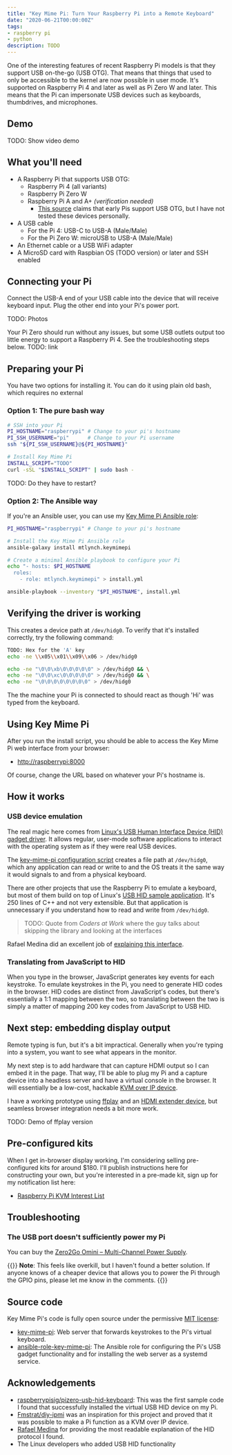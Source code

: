 ```yaml
---
title: "Key Mime Pi: Turn Your Raspberry Pi into a Remote Keyboard"
date: "2020-06-21T00:00:00Z"
tags:
- raspberry pi
- python
description: TODO
---
```

One of the interesting features of recent Raspberry Pi models is that they support USB on-the-go (USB OTG). That means that things that used to only be accessible to the kernel are now possible in user mode. It's supported on Raspberry Pi 4 and later as well as Pi Zero W and later. This means that the Pi can impersonate USB devices such as keyboards, thumbdrives, and microphones.

## Demo

TODO: Show video demo

## What you'll need

* A Raspberry Pi that supports USB OTG:
  * Raspberry Pi 4 (all variants)
  * Raspberry Pi Zero W
  * Raspberry Pi A and A+ *(verification needed)*
    * [This source](https://raspberrypi.stackexchange.com/a/73911) claims that early Pis support USB OTG, but I have not tested these devices personally.
* A USB cable
  * For the Pi 4: USB-C to USB-A (Male/Male)
  * For the Pi Zero W: microUSB to USB-A (Male/Male)
* An Ethernet cable or a USB WiFi adapter
* A MicroSD card with Raspbian OS (TODO version) or later and SSH enabled

## Connecting your Pi

Connect the USB-A end of your USB cable into the device that will receive keyboard input. Plug the other end into your Pi's power port.

TODO: Photos

Your Pi Zero should run without any issues, but some USB outlets output too little energy to support a Raspberry Pi 4. See the troubleshooting steps below. TODO: link

## Preparing your Pi

You have two options for installing it. You can do it using plain old bash, which requires no external

### Option 1: The pure bash way

```bash
# SSH into your Pi
PI_HOSTNAME="raspberrypi" # Change to your pi's hostname
PI_SSH_USERNAME="pi"      # Change to your Pi username
ssh "${PI_SSH_USERNAME}@${PI_HOSTNAME}"

# Install Key Mime Pi
INSTALL_SCRIPT="TODO"
curl -sSL "$INSTALL_SCRIPT" | sudo bash -
```

TODO: Do they have to restart?

### Option 2: The Ansible way

If you're an Ansible user, you can use my [Key Mime Pi Ansible role](https://galaxy.ansible.com/mtlynch/keymimepi):

```bash
PI_HOSTNAME="raspberrypi" # Change to your pi's hostname

# Install the Key Mime Pi Ansible role
ansible-galaxy install mtlynch.keymimepi

# Create a minimal Ansible playbook to configure your Pi
echo "- hosts: $PI_HOSTNAME
  roles:
    - role: mtlynch.keymimepi" > install.yml

ansible-playbook --inventory "$PI_HOSTNAME", install.yml
```

## Verifying the driver is working

This creates a device path at `/dev/hidg0`. To verify that it's installed correctly, try the following command:

```bash
TODO: Hex for the 'A' key
echo -ne \\x05\\x01\\x09\\x06 > /dev/hidg0

echo -ne "\0\0\xb\0\0\0\0\0" > /dev/hidg0 && \
echo -ne "\0\0\xc\0\0\0\0\0" > /dev/hidg0 && \
echo -ne "\0\0\0\0\0\0\0\0" > /dev/hidg0
```

The the machine your Pi is connected to should react as though 'Hi' was typed from the keyboard.

## Using Key Mime Pi

After you run the install script, you should be able to access the Key Mime Pi web interface from your browser:

* [http://raspberrypi:8000](http://raspberrypi:8000)

Of course, change the URL based on whatever your Pi's hostname is.

## How it works

### USB device emulation

The real magic here comes from [Linux's USB Human Interface Device (HID) gadget driver](https://www.kernel.org/doc/html/latest/usb/gadget_hid.html). It allows regular, user-mode software applications to interact with the operating system as if they were real USB devices.

The [key-mime-pi configuration script](https://github.com/mtlynch/ansible-role-key-mime-pi/blob/master/files/enable-rpi-hid) creates a file path at `/dev/hidg0`, which any application can read or write to and the OS treats it the same way it would signals to and from a physical keyboard.

There are other projects that use the Raspberry Pi to emulate a keyboard, but most of them build on top of Linux's [USB HID sample application](https://www.kernel.org/doc/html/latest/usb/gadget_hid.html). It's 250 lines of C++ and not very extensible. But that application is unnecessary if you understand how to read and write from `/dev/hidg0`.

>TODO: Quote from *Coders at Work* where the guy talks about skipping the library and looking at the interfaces

Rafael Medina did an excellent job of [explaining this interface](https://www.rmedgar.com/blog/using-rpi-zero-as-keyboard-send-reports).

### Translating from JavaScript to HID

When you type in the browser, JavaScript generates key events for each keystroke. To emulate keystrokes in the Pi, you need to generate HID codes in the browser. HID codes are distinct from JavaScript's codes, but there's essentially a 1:1 mapping between the two, so translating between the two is simply a matter of mapping 200 key codes from JavaScript to USB HID.

## Next step: embedding display output

Remote typing is fun, but it's a bit impractical. Generally when you're typing into a system, you want to see what appears in the monitor.

My next step is to add hardware that can capture HDMI output so I can embed it in the page. That way, I'll be able to plug my Pi and a capture device into a headless server and have a virtual console in the browser. It will essentially be a low-cost, hackable [KVM over IP device](https://amzn.to/2ZVT51k).

I have a working prototype using [ffplay](https://ffmpeg.org/ffplay.html) and an [HDMI extender device](https://amzn.to/3cxrYfI), but seamless browser integration needs a bit more work.

TODO: Demo of ffplay version

## Pre-configured kits

When I get in-browser display working, I'm considering selling pre-configured kits for around $180. I'll publish instructions here for constructing your own, but you're interested in a pre-made kit, sign up for my notification list here:

* [Raspberry Pi KVM Interest List](https://tinyletter.com/kvmpi-interest)

## Troubleshooting

### The USB port doesn't sufficiently power my Pi

You can buy the [Zero2Go Omini – Multi-Channel Power Supply](https://www.adafruit.com/product/4114).

{{<notice type="info">}}
**Note**: This feels like overkill, but I haven't found a better solution. If anyone knows of a cheaper device that allows you to power the Pi through the GPIO pins, please let me know in the comments.
{{</notice>}}

## Source code

Key Mime Pi's code is fully open source under the permissive [MIT license](https://opensource.org/licenses/MIT):

* [key-mime-pi](https://github.com/mtlynch/key-mime-pi.git): Web server that forwards keystrokes to the Pi's virtual keyboard.
* [ansible-role-key-mime-pi](https://github.com/mtlynch/ansible-role-key-mime-pi): The Ansible role for configuring the Pi's USB gadget functionality and for installing the web server as a systemd service.

## Acknowledgements

* [raspberrypisig/pizero-usb-hid-keyboard](https://github.com/raspberrypisig/pizero-usb-hid-keyboard): This was the first sample code I found that successfully installed the virtual USB HID device on my Pi.
* [Fmstrat/diy-ipmi](https://github.com/Fmstrat/diy-ipmi) was an inspiration for this project and proved that it was possible to make a Pi function as a KVM over IP device.
* [Rafael Medina](https://www.rmedgar.com/blog/using-rpi-zero-as-keyboard-send-reports) for providing the most readable explanation of the HID protocol I found.
* The Linux developers who added USB HID functionality